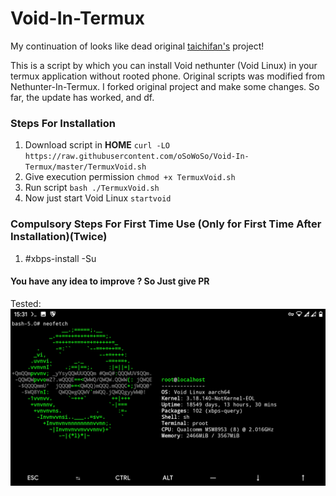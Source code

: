 # Void-In-Termux

My continuation of looks like dead original [taichifan's](https://github.com/taichifan/Void-In-Termux) project!

This is a script by which you can install Void nethunter (Void Linux) in your termux application without rooted phone.
Original scripts was modified from Nethunter-In-Termux.
I forked original project and make some changes.
So far, the update has worked, and df.
### Steps For Installation
1. Download script in **HOME** `curl -LO https://raw.githubusercontent.com/oSoWoSo/Void-In-Termux/master/TermuxVoid.sh`
2. Give execution permission `chmod +x TermuxVoid.sh`
3. Run script `bash ./TermuxVoid.sh`
4. Now just start Void Linux `startvoid`

### Compulsory Steps For First Time Use (Only for First Time After Installation)(Twice)
1. #xbps-install -Su

#### You have any idea to improve ? So Just give PR

Tested:
<img alt="Screenshot" src="Screenshot_20201014-153143.jpg">

